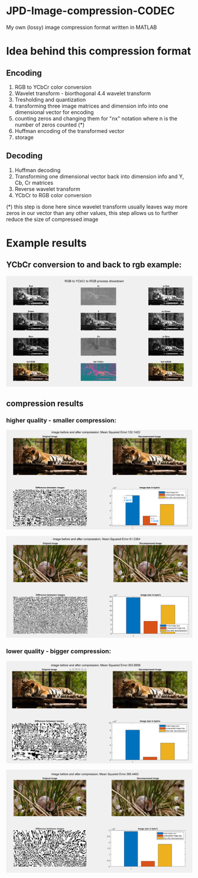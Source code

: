# JPD-Image-compression-CODEC
My own (lossy) image compression format written in MATLAB

# Idea behind this compression format

## Encoding
1. RGB to YCbCr color conversion
2. Wavelet transform - biorthogonal 4.4 wavelet transform
3. Tresholding and quantization
4. transforming three image matrices and dimension info into one dimensional vector for encoding
5. counting zeros and changing them for "nx" notation where n is the number of zeros counted (*)
6. Huffman encoding of the transformed vector
7. storage
## Decoding
1. Huffman decoding
2. Transforming one dimensional vector back into dimension info and Y, Cb, Cr matrices
3. Reverse wavelet transform
4. YCbCr to RGB color conversion

(*) this step is done here since wavelet transform usually leaves way more zeros in our vector than any other values, this step allows us to further reduce the size of compressed image 

# Example results
## YCbCr conversion to and back to rgb example:

![webpage example image](
https://github.com/AR621/JPD-Image-compression-CODEC/blob/main/results/YCbCr_tigro.PNG?raw=true  "YCbCr example")

## compression results

### higher quality - smaller compression:
![webpage example image](
https://github.com/AR621/JPD-Image-compression-CODEC/blob/main/results/tiger_T80_n100.PNG?raw=true  "result example 1")

![webpage example image](
https://github.com/AR621/JPD-Image-compression-CODEC/blob/main/results/wiosna_0.75_T45_n71.PNG  "result example 3")

### lower quality - bigger compression:

![webpage example image](
https://github.com/AR621/JPD-Image-compression-CODEC/blob/main/results/tiger_lowest.PNG?raw=true  "result example 2")

![webpage example image](
https://github.com/AR621/JPD-Image-compression-CODEC/blob/main/results/wiosna_0.25.PNG  "result example 4")
